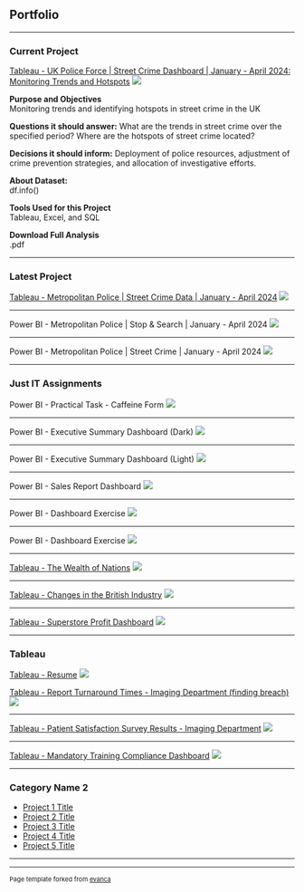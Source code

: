## Portfolio

---

### Current Project

[Tableau - UK Police Force | Street Crime Dashboard | January - April 2024: Monitoring Trends and Hotspots](https://public.tableau.com/app/profile/jonnel.mendoza/viz/AllForces2024/Dashboard12?publish=yes)
<img src="Tableau_current_project_July2024_4.JPG?raw=true"/>
<p><strong>Purpose and Objectives</strong><br>Monitoring trends and identifying hotspots in street crime in the UK</p>
<p><strong>Questions it should answer:</strong> What are the trends in street crime over the specified period? Where are the hotspots of street crime located?</p>
<p><strong>Decisions it should inform:</strong> Deployment of police resources, adjustment of crime prevention strategies, and allocation of investigative efforts.</p>
<p><strong>About Dataset:</strong><br>df.info()</p>
<p><strong>Tools Used for this Project</strong><br>Tableau, Excel, and SQL</p>
<p><strong>Download Full Analysis</strong><br>.pdf</p>

---

### Latest Project

[Tableau - Metropolitan Police | Street Crime Data | January - April 2024](https://public.tableau.com/app/profile/jonnel.mendoza/viz/MetropolitanPoliceStreetCrime2024_Jan-Apr2024/DashboardTiled)
<img src="Tableau_MP_crime_data_2024_Jan-Apr_CURRENT2.JPG?raw=true"/>

---
Power BI - Metropolitan Police | Stop & Search | January - April 2024
<img src="PowerBI_MP_stopandsearch_2024_Jan-Apr.JPG?raw=true"/>

---
Power BI - Metropolitan Police | Street Crime | January - April 2024
<img src="PowerBI_MP_crime_data_2024_Jan-Aprfinale.JPG?raw=true"/>

---

### Just IT Assignments  

Power BI - Practical Task - Caffeine Form
<img src="PowerBI_coffeeshopinsightsfinal.JPG?raw=true"/>

---
Power BI - Executive Summary Dashboard (Dark)
<img src="PowerBI_Executive_Summary_Finance_Report_DARK.png?raw=true"/>

---
Power BI - Executive Summary Dashboard (Light)
<img src="PowerBI_Executive_Summary_Finance_Report_LIGHT.png?raw=true"/>

---
Power BI - Sales Report Dashboard
<img src="PowerBI_sales_report.png?raw=true"/>

---
Power BI - Dashboard Exercise
<img src="PowerBI_dashboard2.JPG?raw=true"/>

---
Power BI - Dashboard Exercise
<img src="PowerBI_dashboard1.JPG?raw=true"/>

---
[Tableau - The Wealth of Nations](https://public.tableau.com/app/profile/jonnel.mendoza/viz/The_Wealth_of_Nations_Assignment1/Dashboard1)
<img src="Top20_highest_ranking_GDP_per_capita.JPG?raw=true"/>

---
[Tableau - Changes in the British Industry](https://public.tableau.com/app/profile/jonnel.mendoza/viz/EMSI_JobChange_UK_Tableau_exercise/Dashboard1)
<img src="Changes_in_British_Industry_tableau.JPG?raw=true"/>

---
[Tableau - Superstore Profit Dashboard](https://public.tableau.com/app/profile/jonnel.mendoza/viz/Just_IT_Tableau_exercise/Dashboard1)
<img src="Tableau_1st_dashboard.JPG?raw=true"/>

---

### Tableau

[Tableau - Resume](https://public.tableau.com/app/profile/jonnel.mendoza/viz/Tableau_CV1_experiment/Dashboard12)
<img src="Tableau_Resume.JPG?raw=true"/>


[Tableau - Report Turnaround Times - Imaging Department (finding breach)](https://public.tableau.com/app/profile/jonnel.mendoza/viz/RT_remake1/Dashboard1)
<img src="Tableau_RT1.JPG?raw=true"/>

---
[Tableau - Patient Satisfaction Survey Results - Imaging Department](https://public.tableau.com/app/profile/jonnel.mendoza/viz/PSS_tableau/Dashboard1)
<img src="Tableau_PSS_results_Imaging.JPG?raw=true"/>

---
[Tableau - Mandatory Training Compliance Dashboard](https://public.tableau.com/app/profile/jonnel.mendoza/viz/Mandatory_training_compliance_dashboard/Dashboard1)
<img src="Tableau_Mandatory_training_compliance.JPG?raw=true"/>

---

### Category Name 2

- [Project 1 Title](http://example.com/)
- [Project 2 Title](http://example.com/)
- [Project 3 Title](http://example.com/)
- [Project 4 Title](http://example.com/)
- [Project 5 Title](http://example.com/)

---




---
<p style="font-size:11px">Page template forked from <a href="https://github.com/evanca/quick-portfolio">evanca</a></p>
<!-- Remove above link if you don't want to attibute -->
